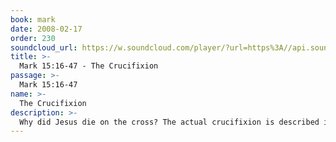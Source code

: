 ```yaml
---
book: mark
date: 2008-02-17
order: 230
soundcloud_url: https://w.soundcloud.com/player/?url=https%3A//api.soundcloud.com/tracks/
title: >-
  Mark 15:16-47 - The Crucifixion
passage: >-
  Mark 15:16-47
name: >-
  The Crucifixion
description: >-
  Why did Jesus die on the cross? The actual crucifixion is described in four short words in Mark 15:24. Only four words describe the most significant moment in all of human history.
---
```


